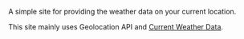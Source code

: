 A simple site for providing the weather data on your current location.

This site mainly uses Geolocation API and [Current Weather Data](https://openweathermap.org/current).